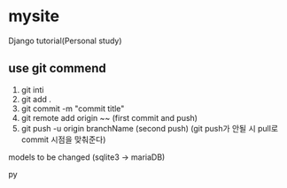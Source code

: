 # mysite
Django tutorial(Personal study)

## use git commend

1. git inti
2. git add .
3. git commit -m "commit title"
4. git remote add origin ~~ (first commit and push)
5. git push -u origin branchName (second push)
(git push가 안될 시 pull로 commit 시점을 맞춰준다)

models to be changed (sqlite3 -> mariaDB)

py
